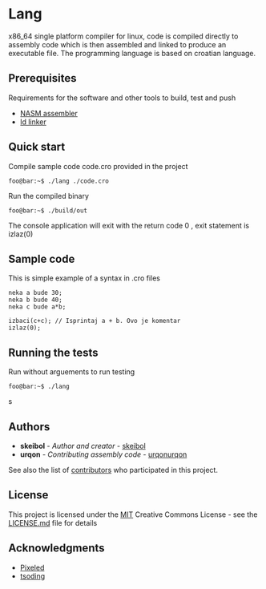 # Lang

x86_64 single platform compiler for linux, code is compiled directly to assembly code which is then assembled and linked to produce an executable file. The programming language is based on croatian language.

## Prerequisites

Requirements for the software and other tools to build, test and push 
- [NASM assembler](https://www.nasm.us/)
- [ld linker](https://linux.die.net/man/1/ld)

## Quick start

Compile sample code code.cro provided in the project

```properties
foo@bar:~$ ./lang ./code.cro
```

Run the compiled binary 

```properties
foo@bar:~$ ./build/out
```

The console application will exit with the return code 0 , exit statement is izlaz(0)

## Sample code

This is simple example of a syntax in .cro files

```code
neka a bude 30;
neka b bude 40;
neka c bude a*b;

izbaci(c+c); // Isprintaj a + b. Ovo je komentar
izlaz(0);
```

## Running the tests

Run without arguements to run testing 

```properties
foo@bar:~$ ./lang
```
s
## Authors

  - **skeibol** - *Author and creator* -
    [skeibol](https://github.com/skeibol)
  - **urqon** - *Contributing assembly code* -
    [urqonurqon](https://github.com/urqonurqon)

See also the list of
[contributors](https://github.com/skeibol/lang/contributors)
who participated in this project.

## License

This project is licensed under the [MIT](LICENSE.md)
Creative Commons License - see the [LICENSE.md](LICENSE.md) file for
details

## Acknowledgments

  - [Pixeled](https://www.youtube.com/@pixeled-yt)
  - [tsoding](https://www.youtube.com/@TsodingDaily)
